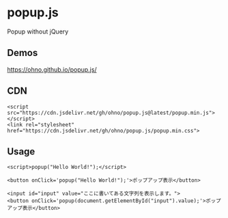 # popup.js
Popup without jQuery

## Demos
https://ohno.github.io/popup.js/

## CDN
```
<script src="https://cdn.jsdelivr.net/gh/ohno/popup.js@latest/popup.min.js"></script>
<link rel="stylesheet" href="https://cdn.jsdelivr.net/gh/ohno/popup.js/popup.min.css">
```

## Usage

```
<script>popup("Hello World!");</script>
```

```
<button onClick='popup("Hello World!");'>ポップアップ表示</button>
```

```
<input id="input" value="ここに書いてある文字列を表示します。">
<button onClick='popup(document.getElementById("input").value);'>ポップアップ表示</button>
```
